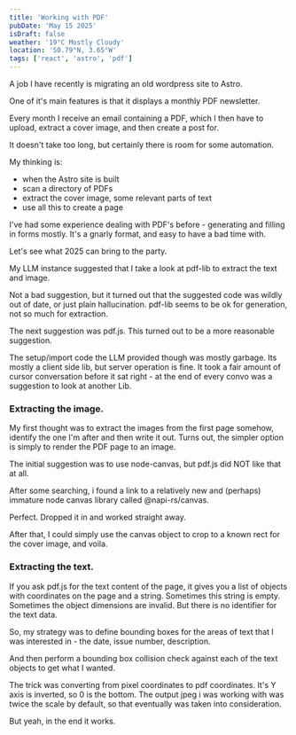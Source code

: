 ```yaml
---
title: 'Working with PDF'
pubDate: 'May 15 2025'
isDraft: false
weather: '19°C Mostly Cloudy'
location: '50.79°N, 3.65°W'
tags: ['react', 'astro', 'pdf']
---
```




A job I have recently is migrating an old wordpress site to Astro.

One of it's main features is that it displays a monthly PDF newsletter.

Every month I receive an email containing a PDF, which I then have to upload, extract a cover image, and then create a post for. 

It doesn't take too long, but certainly there is room for some automation.

My thinking is:

- when the Astro site is built
- scan a directory of PDFs
- extract the cover image, some relevant parts of text
- use all this to create a page


I've had some experience dealing with PDF's before - generating and filling in forms mostly. It's a gnarly format, and easy to have a bad time with.

Let's see what 2025 can bring to the party.


My LLM instance suggested that I take a look at pdf-lib to extract the text and image. 

Not a bad suggestion, but it turned out that the suggested code was wildly out of date, or just plain hallucination. pdf-lib seems to be ok for generation, not so much for extraction.

The next suggestion was pdf.js. This turned out to be a more reasonable suggestion.

The setup/import code the LLM provided though was mostly garbage. Its mostly a client side lib, but server operation is fine.
It took a fair amount of cursor conversation before it sat right - at the end of every convo was a suggestion to look at another Lib.


### Extracting the image.

My first thought was to extract the images from the first page somehow, identify the one I'm after and then write it out.
Turns out, the simpler option is simply to render the PDF page to an image.

The initial suggestion was to use node-canvas, but pdf.js did NOT like that at all.

After some searching, i found a link to a relatively new and (perhaps) immature node canvas library called @napi-rs/canvas.

Perfect. Dropped it in and worked straight away.


After that, I could simply use the canvas object to crop to a known rect for the cover image, and voila.



### Extracting the text.

If you ask pdf.js for the text content of the page, it gives you a list of objects with coordinates on the page and a string. Sometimes this string is empty. Sometimes the object dimensions are invalid. But there is no identifier for the text data.

So, my strategy was to define bounding boxes for the areas of text that I was interested in - the date, issue number, description.

And then perform a bounding box collision check against each of the text objects to get what I wanted.

The trick was converting from pixel coordinates to pdf coordinates. It's Y axis is inverted, so 0 is the bottom. The output jpeg i was working with was twice the scale by default, so that eventually was taken into consideration.

But yeah, in the end it works.